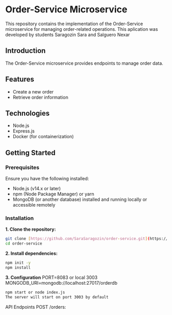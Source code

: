 # Order-Service Microservice

This repository contains the implementation of the Order-Service microservice for managing order-related operations.
This aplication was developed by students Saragozin Sara and Salguero Nexar

## Introduction

The Order-Service microservice provides endpoints to manage order data.
## Features

- Create a new order
- Retrieve order information

## Technologies

- Node.js
- Express.js
- Docker (for containerization)

## Getting Started

### Prerequisites

Ensure you have the following installed:

- Node.js (v14.x or later)
- npm (Node Package Manager) or yarn
- MongoDB (or another database) installed and running locally or accessible remotely

### Installation

**1. Clone the repository:**

   ```bash
   git clone [https://github.com/SaraSaragozin/order-service.git](https://github.com/SaraSaragozin/order-service.git)
   cd order-service   
  ```
**2. Install dependencies:** 
  ```bash
npm init -y
npm install
  ```
  
**3. Configuration**
PORT=8083 or local 3003
MONGODB_URI=mongodb://localhost:27017/orderdb

  ```bash
npm start or node index.js
The server will start on port 3003 by default
  ```
API Endpoints
POST /orders: 


